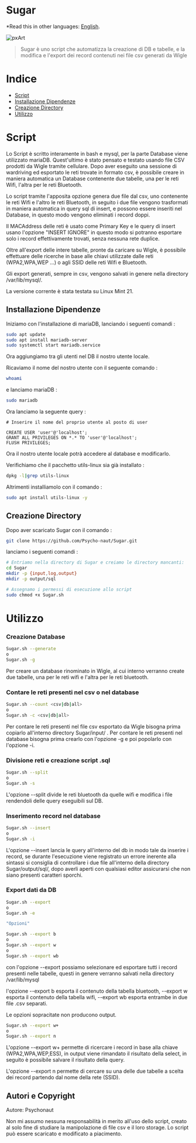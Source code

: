 # Sugar

*Read this in other languages: [English](README.EN.md).

![pxArt](https://user-images.githubusercontent.com/54377521/234706539-a601fed6-0a9e-441a-88a9-bacd4023848c.png)
> Sugar è uno script che automatizza la creazione di DB e tabelle, e la modifica e l'export dei record contenuti nei file csv generati da Wigle


# Indice

- [Script](#script)
- [Installazione Dipendenze](#installazione-dipendenze)
- [Creazione Directory](#creazione-directory)
- [Utilizzo](#utilizzo)

# Script

Lo Script è scritto interamente in bash e mysql, per la parte Database viene utilizzato mariaDB.
Quest'ultimo è stato pensato e testato usando file CSV prodotti da Wigle tramite cellulare.
Dopo aver eseguito una sessione di wardriving ed esportato le reti trovate in formato csv, è possibile creare in maniera automatica un Database contenente due tabelle, una per le reti Wifi, l'altra per le reti Bluetooth.

Lo script tramite l'apposita opzione genera due file dal csv, uno contenente le reti Wifi e l'altro le reti Bluetooth, in seguito i due file vengono trasformati in maniera automatica in query sql di insert, e possono essere inseriti nel Database, in questo modo vengono eliminati i record doppi.

Il MACAddress delle reti è usato come Primary Key e le query di insert usano l'opzione "INSERT IGNORE" in questo modo si potranno esportare solo i record effettivamente trovati, senza nessuna rete duplice.

Oltre all'export delle intere tabelle, pronte da caricare su Wigle, è possibile effettuare delle ricerche in base alle chiavi utilizzate dalle reti (WPA2,WPA,WEP ...) o agli SSID delle reti Wifi e Bluetooth.

Gli export generati, sempre in csv, vengono salvati in genere nella directory /var/lib/mysql/.

La versione corrente è stata testata su Linux Mint 21.

## Installazione Dipendenze

Iniziamo con l'installazione di mariaDB, lanciando i seguenti comandi : 

```bash
sudo apt update
sudo apt install mariadb-server
sudo systemctl start mariadb.service
```
Ora aggiungiamo tra gli utenti nel DB il nostro utente locale.

Ricaviamo il nome del nostro utente con il seguente comando :
```bash
whoami
```
e lanciamo mariaDB : 
```bash
sudo mariadb
```

Ora lanciamo la seguente query :

```mysql
# Inserire il nome del proprio utente al posto di user

CREATE USER 'user'@'localhost';
GRANT ALL PRIVILEGES ON *.* TO 'user'@'localhost';
FLUSH PRIVILEGES;
```

Ora il nostro utente locale potrà accedere al database e modificarlo.

Verifichiamo che il pacchetto utils-linux sia già installato : 

```bash
dpkg -l|grep utils-linux
```
Altrimenti installiamolo con il comando : 

```bash
sudo apt install utils-linux -y
```


## Creazione Directory

Dopo aver scaricato Sugar con il comando :

```bash
git clone https://github.com/Psycho-naut/Sugar.git
```

lanciamo i seguenti comandi :

```bash
# Entriamo nella directory di Sugar e creiamo le directory mancanti:
cd Sugar
mkdir -p {input,log,output}
mkdir -p output/sql

# Assegnamo i permessi di esecuzione allo script 
sudo chmod +x Sugar.sh
```

# Utilizzo

### Creazione Database

```bash
Sugar.sh --generate
o
Sugar.sh -g
```
Per creare un database rinominato in Wigle, al cui interno verranno create due tabelle, una per le reti wifi e l'altra per le reti bluetooth.

### Contare le reti presenti nel csv o nel database

```bash
Sugar.sh --count <csv|db|all>
o
Sugar.sh -c <csv|db|all>
```
Per contare le reti presenti nel file csv esportato da Wigle bisogna prima copiarlo all'interno directory Sugar/input/ .
Per contare le reti presenti nel database bisogna prima crearlo con l'opzione -g e poi popolarlo con l'opzione -i.

### Divisione reti e creazione script .sql 

```bash
Sugar.sh --split
o
Sugar.sh -s
```
L'opzione --split divide le reti bluetooth da quelle wifi e modifica i file rendendoli delle query eseguibili sul DB.

### Inserimento record nel database

```bash
Sugar.sh --insert
o
Sugar.sh -i
```
L'opzione --insert lancia le query all'interno del db in modo tale da inserire i record, se durante l'esecuzione viene registrato un errore inerente alla sintassi si consiglia di controllare i due file all'interno della directory Sugar/output/sql/, dopo averli aperti con qualsiasi editor assicurarsi che non siano presenti caratteri sporchi.

### Export dati da DB

```bash
Sugar.sh --export
o
Sugar.sh -e

"Opzioni"

Sugar.sh --export b
o
Sugar.sh --export w
o
Sugar.sh --export wb

```
con l'opzione --export possiamo selezionare ed esportare tutti i record presenti nelle tabelle, questi in genere verranno salvati nella directory /var/lib/mysql

l'opzione --export b esporta il contenuto della tabella bluetooth, --export w esporta il contenuto della tabella wifi, --export wb esporta entrambe in due file .csv separati.

Le opzioni sopracitate non producono output.

```bash
Sugar.sh --export w+
o
Sugar.sh --export n
```

L'opzione --export w+ permette di ricercare i record in base alla chiave (WPA2,WPA,WEP,ESS), in output viene rimandato il risultato della select, in seguito è possibile salvare il risultato della query.

L'opzione --export n permette di cercare su una delle due tabelle a scelta dei record partendo dal nome della rete (SSID).


## Autori e Copyright

Autore: Psychonaut

Non mi assumo nessuna responsabilità in merito all'uso dello script, creato al solo fine di studiare la manipolazione di file csv e il loro storage.
Lo script può essere scaricato e modificato a piacimento.
